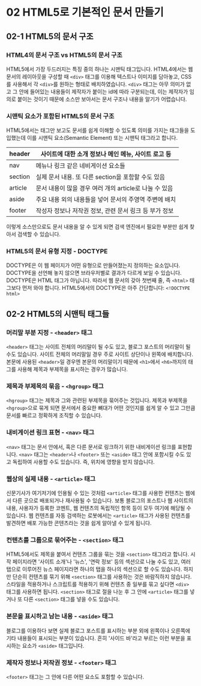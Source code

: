 # 02 HTML5로 기본적인 문서 만들기

## 02-1 HTML5의 문서 구조

### HTML4의 문서 구조 vs HTML5의 문서 구조
HTML5에서 가장 두드러지는 특징 중의 하나는 시맨틱 태그입니다.
HTML4에서는 웹 문서의 레이아웃을 구성할 때 `<div>` 태그를 이용해 텍스트나 이미지를 담아놓고, CSS를 사용해서 각 `<div>`를 원하는 형태로 배치하였습니다. `<div>` 태그는 아무 의미가 없고 그 안에 들어있는 내용들이 제작자가 붙이는 id에 따라 구분되는데, 이는 제작자가 임의로 붙이는 것이기 때문에 소스만 보아서는 문서 구조나 내용을 알기가 어렵습니다.

### 시맨틱 요소가 포함된 HTML5의 문서 구조
HTML5에서는 태그만 보고도 문서를 쉽게 이해할 수 있도록 의미를 가지는 태그들을 도입했는데 이를 시맨틱 요소(Semantic Element) 또는 시맨틱 태그라고 합니다.

| header | 사이트에 대한 소개 정보나 메인 메뉴, 사이트 로고 등 |
| --- | --- |
| nav | 메뉴나 링크 같은 네비게이션 요소들 |
| section | 실제 문서 내용. 또 다른 section을 포함할 수도 있음 |
| article | 문서 내용이 많을 경우 여러 개의 article로 나눌 수 있음 |
| aside | 주요 내용 외의 내용들을 넣어 문서의 주영역 주변에 배치 |
| footer | 작성자 정보나 저작권 정보, 관련 문서 링크 등 부가 정보 |

이렇게 소스만으로도 문서 내용을 알 수 있게 되면 검색 엔진에서 필요한 부분만 쉽게 찾아서 검색할 수 있습니다.

### HTML5의 문서 유형 지정 - DOCTYPE
DOCTYPE은 이 웹 페이지가 어떤 유형으로 만들어졌는지 정의하는 요소입니다. DOCTYPE을 선언해 놓지 않으면 브라우저별로 결과가 다르게 보일 수 있습니다.
DOCTYPE은 HTML 태그가 아닙니다. 따라서 웹 문서의 갖아 첫번째 줄, 즉 `<html>` 태그보다 먼저 와야 합니다. HTML5에서의 DOCTYPE은 아주 간단합니다: `<!DOCTYPE html>`

## 02-2 HTML5의 시맨틱 태그들

### 머리말 부분 지정 - `<header>` 태그
`<header>` 태그는 사이트 전체의 머리말이 될 수도 있고, 블로그 포스트의 머리말이 될 수도 있습니다.
사이트 전체의 머리말일 경우 주로 사이트 상단이나 왼쪽에 배치합니다.
본문에 사용된 `<header>`일 경우엔 본문의 머리말이기 때문에 `<h1>`에서 `<h6>`까지의 태그를 사용해 제목과 부제목을 표시하는 경우가 많습니다.

### 제목과 부제목의 묶음 - `<hgroup>` 태그
`<hgroup>` 태그는 제목과 그와 관련된 부제목을 묶어주는 것입니다. 제목과 부제목을 `<hgroup>`으로 묶게 되면 문서에서 중요한 뼈대가 어떤 것인지를 쉽게 알 수 있고 그만큼 문서를 빠르고 정확하게 조직할 수 있습니다.

### 내비게이션 링크 표현 - `<nav>` 태그
`<nav>` 태그는 문서 안에서, 혹은 다른 문서로 링크하기 위한 내비게이션 링크를 표현합니다. `<nav>` 태그는 `<header>`나 `<footer>` 또는 `<aside>` 태그 안에 포함시킬 수도 있고 독립하여 사용할 수도 있습니다. 즉, 위치에 영향을 받지 않습니다.

### 웹상의 실제 내용 - `<article>` 태그
신문기사가 여기저기에 인용될 수 있는 것처럼 `<article>` 태그를 사용한 컨텐츠는 웹에서 다른 곳으로 배포되거나 재사용될 수 있습니다. 보통 블로그의 포스트나 웹 사이트의 내용, 사용자가 등록한 코멘트, 웹 컨텐츠의 독립적인 항목 등이 모두 여기에 해당될 수 있습니다. 웹 컨텐츠를 자동 검색하는 로봇에서는 `<article>` 태그가 사용된 컨텐츠를 발견하면 배포 가능한 콘텐츠라는 것을 쉽게 알아낼 수 있게 됩니다.

### 컨텐츠를 그룹으로 묶어주는 - `<section>` 태그
HTML5에서도 제목을 붙여서 컨텐츠 그룹을 묶는 것을 `<section>` 태그라고 합니다. 시작 페이지라면 '사이트 소개'나 '뉴스', '연락 정보' 등의 섹션으로 나눌 수도 있고, 여러 탭으로 이루어진 뉴스 페이지라면 하나의 탭을 하나의 섹션으로 할 수도 있습니다.
하지만 단순히 컨텐츠를 묶기 위해 `<section>` 태그를 사용하는 것은 바람직하지 않습니다. 스타일을 적용하거나 스크립트를 적용하기 위해 컨텐츠 중 일부를 묶고 싶다면 `<div>` 태그를 사용하면 됩니다.
`<section>` 태그로 절을 나눈 후 그 안에 `<article>` 태그를 넣거나 또 다른 `<section>` 태그를 넣을 수도 있습니다.

### 본문을 표시하고 남는 내용 - `<aside>` 태그
블로그를 이용하다 보면 실제 블로그 포스트를 표시하는 부분 외에 왼쪽이나 오른쪽에 기타 내용들이 표시되는 부분이 있습니다. 흔히 '사이드 바'라고 부르는 이런 부분을 표시하는 요소가 `<aside>` 태그입니다.

### 제작자 정보나 저작권 정보 - `<footer>` 태그
`<footer>` 태그는 그 안에 다른 어떤 요소도 포함할 수 있습니다.